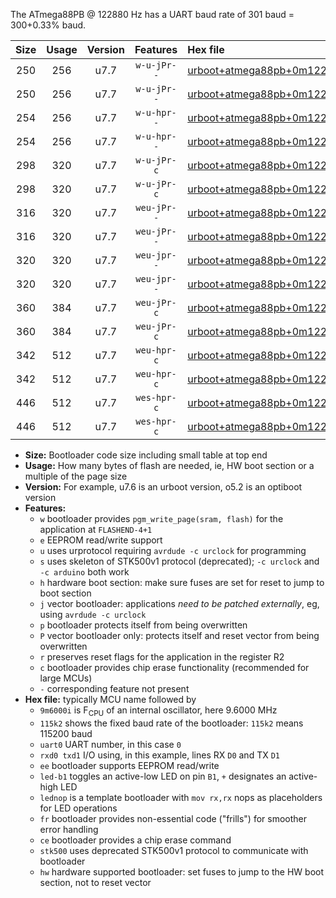 The ATmega88PB @ 122880 Hz has a UART baud rate of 301 baud = 300+0.33% baud.

|Size|Usage|Version|Features|Hex file|
|:-:|:-:|:-:|:-:|:--|
|250|256|u7.7|`w-u-jPr--`|[urboot+atmega88pb+0m122880i++++0k3_uart0_rxd0_txd1_led+b5.hex](https://raw.githubusercontent.com/stefanrueger/urboot.hex/main/mcus/atmega88pb/internal_oscillator/fint+0m122880_Hz/br++++0k3_bps/urboot+atmega88pb+0m122880i++++0k3_uart0_rxd0_txd1_led+b5.hex)|
|250|256|u7.7|`w-u-jPr--`|[urboot+atmega88pb+0m122880i++++0k3_uart0_rxd0_txd1_lednop.hex](https://raw.githubusercontent.com/stefanrueger/urboot.hex/main/mcus/atmega88pb/internal_oscillator/fint+0m122880_Hz/br++++0k3_bps/urboot+atmega88pb+0m122880i++++0k3_uart0_rxd0_txd1_lednop.hex)|
|254|256|u7.7|`w-u-hpr--`|[urboot+atmega88pb+0m122880i++++0k3_uart0_rxd0_txd1_led+b5_fr_hw.hex](https://raw.githubusercontent.com/stefanrueger/urboot.hex/main/mcus/atmega88pb/internal_oscillator/fint+0m122880_Hz/br++++0k3_bps/urboot+atmega88pb+0m122880i++++0k3_uart0_rxd0_txd1_led+b5_fr_hw.hex)|
|254|256|u7.7|`w-u-hpr--`|[urboot+atmega88pb+0m122880i++++0k3_uart0_rxd0_txd1_lednop_fr_hw.hex](https://raw.githubusercontent.com/stefanrueger/urboot.hex/main/mcus/atmega88pb/internal_oscillator/fint+0m122880_Hz/br++++0k3_bps/urboot+atmega88pb+0m122880i++++0k3_uart0_rxd0_txd1_lednop_fr_hw.hex)|
|298|320|u7.7|`w-u-jPr-c`|[urboot+atmega88pb+0m122880i++++0k3_uart0_rxd0_txd1_led+b5_fr_ce.hex](https://raw.githubusercontent.com/stefanrueger/urboot.hex/main/mcus/atmega88pb/internal_oscillator/fint+0m122880_Hz/br++++0k3_bps/urboot+atmega88pb+0m122880i++++0k3_uart0_rxd0_txd1_led+b5_fr_ce.hex)|
|298|320|u7.7|`w-u-jPr-c`|[urboot+atmega88pb+0m122880i++++0k3_uart0_rxd0_txd1_lednop_fr_ce.hex](https://raw.githubusercontent.com/stefanrueger/urboot.hex/main/mcus/atmega88pb/internal_oscillator/fint+0m122880_Hz/br++++0k3_bps/urboot+atmega88pb+0m122880i++++0k3_uart0_rxd0_txd1_lednop_fr_ce.hex)|
|316|320|u7.7|`weu-jPr--`|[urboot+atmega88pb+0m122880i++++0k3_uart0_rxd0_txd1_ee_led+b5.hex](https://raw.githubusercontent.com/stefanrueger/urboot.hex/main/mcus/atmega88pb/internal_oscillator/fint+0m122880_Hz/br++++0k3_bps/urboot+atmega88pb+0m122880i++++0k3_uart0_rxd0_txd1_ee_led+b5.hex)|
|316|320|u7.7|`weu-jPr--`|[urboot+atmega88pb+0m122880i++++0k3_uart0_rxd0_txd1_ee_lednop.hex](https://raw.githubusercontent.com/stefanrueger/urboot.hex/main/mcus/atmega88pb/internal_oscillator/fint+0m122880_Hz/br++++0k3_bps/urboot+atmega88pb+0m122880i++++0k3_uart0_rxd0_txd1_ee_lednop.hex)|
|320|320|u7.7|`weu-jpr--`|[urboot+atmega88pb+0m122880i++++0k3_uart0_rxd0_txd1_ee_led+b5_fr.hex](https://raw.githubusercontent.com/stefanrueger/urboot.hex/main/mcus/atmega88pb/internal_oscillator/fint+0m122880_Hz/br++++0k3_bps/urboot+atmega88pb+0m122880i++++0k3_uart0_rxd0_txd1_ee_led+b5_fr.hex)|
|320|320|u7.7|`weu-jpr--`|[urboot+atmega88pb+0m122880i++++0k3_uart0_rxd0_txd1_ee_lednop_fr.hex](https://raw.githubusercontent.com/stefanrueger/urboot.hex/main/mcus/atmega88pb/internal_oscillator/fint+0m122880_Hz/br++++0k3_bps/urboot+atmega88pb+0m122880i++++0k3_uart0_rxd0_txd1_ee_lednop_fr.hex)|
|360|384|u7.7|`weu-jPr-c`|[urboot+atmega88pb+0m122880i++++0k3_uart0_rxd0_txd1_ee_led+b5_fr_ce.hex](https://raw.githubusercontent.com/stefanrueger/urboot.hex/main/mcus/atmega88pb/internal_oscillator/fint+0m122880_Hz/br++++0k3_bps/urboot+atmega88pb+0m122880i++++0k3_uart0_rxd0_txd1_ee_led+b5_fr_ce.hex)|
|360|384|u7.7|`weu-jPr-c`|[urboot+atmega88pb+0m122880i++++0k3_uart0_rxd0_txd1_ee_lednop_fr_ce.hex](https://raw.githubusercontent.com/stefanrueger/urboot.hex/main/mcus/atmega88pb/internal_oscillator/fint+0m122880_Hz/br++++0k3_bps/urboot+atmega88pb+0m122880i++++0k3_uart0_rxd0_txd1_ee_lednop_fr_ce.hex)|
|342|512|u7.7|`weu-hpr-c`|[urboot+atmega88pb+0m122880i++++0k3_uart0_rxd0_txd1_ee_led+b5_fr_ce_hw.hex](https://raw.githubusercontent.com/stefanrueger/urboot.hex/main/mcus/atmega88pb/internal_oscillator/fint+0m122880_Hz/br++++0k3_bps/urboot+atmega88pb+0m122880i++++0k3_uart0_rxd0_txd1_ee_led+b5_fr_ce_hw.hex)|
|342|512|u7.7|`weu-hpr-c`|[urboot+atmega88pb+0m122880i++++0k3_uart0_rxd0_txd1_ee_lednop_fr_ce_hw.hex](https://raw.githubusercontent.com/stefanrueger/urboot.hex/main/mcus/atmega88pb/internal_oscillator/fint+0m122880_Hz/br++++0k3_bps/urboot+atmega88pb+0m122880i++++0k3_uart0_rxd0_txd1_ee_lednop_fr_ce_hw.hex)|
|446|512|u7.7|`wes-hpr-c`|[urboot+atmega88pb+0m122880i++++0k3_uart0_rxd0_txd1_ee_led+b5_fr_ce_stk500_hw.hex](https://raw.githubusercontent.com/stefanrueger/urboot.hex/main/mcus/atmega88pb/internal_oscillator/fint+0m122880_Hz/br++++0k3_bps/urboot+atmega88pb+0m122880i++++0k3_uart0_rxd0_txd1_ee_led+b5_fr_ce_stk500_hw.hex)|
|446|512|u7.7|`wes-hpr-c`|[urboot+atmega88pb+0m122880i++++0k3_uart0_rxd0_txd1_ee_lednop_fr_ce_stk500_hw.hex](https://raw.githubusercontent.com/stefanrueger/urboot.hex/main/mcus/atmega88pb/internal_oscillator/fint+0m122880_Hz/br++++0k3_bps/urboot+atmega88pb+0m122880i++++0k3_uart0_rxd0_txd1_ee_lednop_fr_ce_stk500_hw.hex)|

- **Size:** Bootloader code size including small table at top end
- **Usage:** How many bytes of flash are needed, ie, HW boot section or a multiple of the page size
- **Version:** For example, u7.6 is an urboot version, o5.2 is an optiboot version
- **Features:**
  + `w` bootloader provides `pgm_write_page(sram, flash)` for the application at `FLASHEND-4+1`
  + `e` EEPROM read/write support
  + `u` uses urprotocol requiring `avrdude -c urclock` for programming
  + `s` uses skeleton of STK500v1 protocol (deprecated); `-c urclock` and `-c arduino` both work
  + `h` hardware boot section: make sure fuses are set for reset to jump to boot section
  + `j` vector bootloader: applications *need to be patched externally*, eg, using `avrdude -c urclock`
  + `p` bootloader protects itself from being overwritten
  + `P` vector bootloader only: protects itself and reset vector from being overwritten
  + `r` preserves reset flags for the application in the register R2
  + `c` bootloader provides chip erase functionality (recommended for large MCUs)
  + `-` corresponding feature not present
- **Hex file:** typically MCU name followed by
  + `9m6000i` is F<sub>CPU</sub> of an internal oscillator, here 9.6000 MHz
  + `115k2` shows the fixed baud rate of the bootloader: `115k2` means 115200 baud
  + `uart0` UART number, in this case `0`
  + `rxd0 txd1` I/O using, in this example, lines RX `D0` and TX `D1`
  + `ee` bootloader supports EEPROM read/write
  + `led-b1` toggles an active-low LED on pin `B1`, `+` designates an active-high LED
  + `lednop` is a template bootloader with `mov rx,rx` nops as placeholders for LED operations
  + `fr` bootloader provides non-essential code ("frills") for smoother error handling
  + `ce` bootloader provides a chip erase command
  + `stk500` uses deprecated STK500v1 protocol to communicate with bootloader
  + `hw` hardware supported bootloader: set fuses to jump to the HW boot section, not to reset vector
